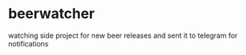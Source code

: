 # beerwatcher
watching side project for new beer releases and sent it to telegram for notifications
